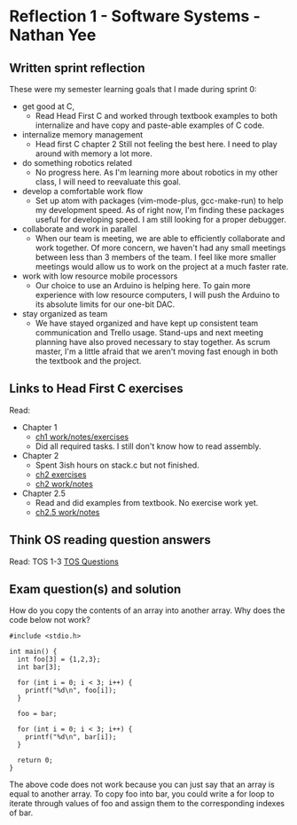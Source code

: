 # Reflection 1 - Software Systems - Nathan Yee

## Written sprint reflection

These were my semester learning goals that I made during sprint 0:
* get good at C,
  * Read Head First C and worked through textbook examples to both internalize and have copy and paste-able examples of C code.
* internalize memory management
  * Head first C chapter 2
    Still not feeling the best here. I need to play around with memory a lot more.
* do something robotics related
  * No progress here. As I'm learning more about robotics in my other class, I will need to reevaluate this goal.
* develop a comfortable work flow
  * Set up atom with packages (vim-mode-plus, gcc-make-run) to help my development speed.
    As of right now, I'm finding these packages useful for developing speed.
    I am still looking for a proper debugger.
* collaborate and work in parallel
  * When our team is meeting, we are able to efficiently collaborate and work together.
    Of more concern, we haven't had any small meetings between less than 3 members of the team.
    I feel like more smaller meetings would allow us to work on the project at a much faster rate.
* work with low resource mobile processors
  * Our choice to use an Arduino is helping here.
    To gain more experience with low resource computers, I will push the Arduino to its absolute limits for our one-bit DAC.
* stay organized as team
  * We have stayed organized and have kept up consistent team communication and Trello usage.
    Stand-ups and next meeting planning have also proved necessary to stay together.
    As scrum master, I'm a little afraid that we aren't moving fast enough in both the textbook and the project.


## Links to Head First C exercises

Read:
* Chapter 1
  * [ch1 work/notes/exercises](../exercises/ex01)
  * Did all required tasks. I still don't know how to read assembly.
* Chapter 2
  * Spent 3ish hours on stack.c but not finished.
  * [ch2 exercises](../exercises/ex02)
  * [ch2 work/notes](../hfc/2ch)
* Chapter 2.5
  * Read and did examples from textbook. No exercise work yet.
  * [ch2.5 work/notes](../hfc/2.5ch)




## Think OS reading question answers

Read: TOS 1-3
[TOS Questions](../reading_questions/thinkos.md)


## Exam question(s) and solution

How do you copy the contents of an array into another array. Why does the code below not work?

    #include <stdio.h>

    int main() {
      int foo[3] = {1,2,3};
      int bar[3];

      for (int i = 0; i < 3; i++) {
        printf("%d\n", foo[i]);
      }

      foo = bar;
      
      for (int i = 0; i < 3; i++) {
        printf("%d\n", bar[i]);
      }

      return 0;
    }

The above code does not work because you can just say that an array is equal to another array. To copy foo into bar, you could write a for loop to iterate through values of foo and assign them to the corresponding indexes of bar.
